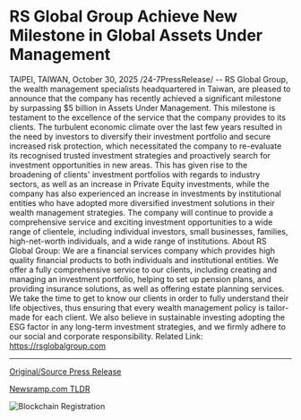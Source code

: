 # RS Global Group Achieve New Milestone in Global Assets Under Management

TAIPEI, TAIWAN, October 30, 2025 /24-7PressRelease/ -- RS Global Group, the wealth management specialists headquartered in Taiwan, are pleased to announce that the company has recently achieved a significant milestone by surpassing $5 billion in Assets Under Management. This milestone is testament to the excellence of the service that the company provides to its clients.   The turbulent economic climate over the last few years resulted in the need by investors to diversify their investment portfolio and secure increased risk protection, which necessitated the company to re-evaluate its recognised trusted investment strategies and proactively search for investment opportunities in new areas.   This has given rise to the broadening of clients' investment portfolios with regards to industry sectors, as well as an increase in Private Equity investments, while the company has also experienced an increase in investments by institutional entities who have adopted more diversified investment solutions in their wealth management strategies.   The company will continue to provide a comprehensive service and exciting investment opportunities to a wide range of clientele, including individual investors, small businesses, families, high-net-worth individuals, and a wide range of institutions.  About RS Global Group:   We are a financial services company which provides high quality financial products to both individuals and institutional entities. We offer a fully comprehensive service to our clients, including creating and managing an investment portfolio, helping to set up pension plans, and providing insurance solutions, as well as offering estate planning services. We take the time to get to know our clients in order to fully understand their life objectives, thus ensuring that every wealth management policy is tailor-made for each client. We also believe in sustainable investing adopting the ESG factor in any long-term investment strategies, and we firmly adhere to our social and corporate responsibility.  Related Link: https://rsglobalgroup.com 

---

[Original/Source Press Release](https://www.24-7pressrelease.com/press-release/528186/rs-global-group-achieve-new-milestone-in-global-assets-under-management)
                    

[Newsramp.com TLDR](https://newsramp.com/curated-news/rs-global-group-hits-5b-aum-milestone-amid-economic-shifts/f1655fb51d15547c9199ec411c99aa65) 

 

 



![Blockchain Registration](https://cdn.newsramp.app/24-7PressRelease/qrcode/2510/30/chipxeTf.webp)
